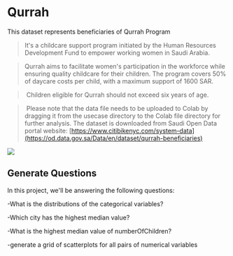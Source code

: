 
# Qurrah
This dataset represents beneficiaries of Qurrah Program

<a id='intro'></a>

> It's a childcare support program initiated by the Human Resources Development Fund to empower working women in Saudi Arabia.

> Qurrah aims to facilitate women's participation in the workforce while ensuring quality childcare for their children. The program covers 50% of daycare costs per child, with a maximum support of 1600 SAR.

>  Children eligible for Qurrah should not exceed six years of age.

>  Please note that the data file needs to be uploaded to Colab by dragging it from the usecase directory to the Colab file directory for further analysis.
> The dataset is downloaded from Saudi Open Data portal website: [https://www.citibikenyc.com/system-data](https://od.data.gov.sa/Data/en/dataset/qurrah-beneficiaries)



<img src="[a.jpg](https://www.google.com/url?sa=i&url=https%3A%2F%2Fmahally.com%2Fproducts%2F2096634059%2F797022248&psig=AOvVaw0R8a2DLPxES6HUWimiTqt-&ust=1712106658276000&source=images&cd=vfe&opi=89978449&ved=0CBIQjRxqFwoTCKjvmbysooUDFQAAAAAdAAAAABAJ)">

## **Generate Questions**

In this project, we'll be answering the following questions:

-What is the distributions of the categorical variables?

-Which city has the highest median value?

-What is the highest median value of numberOfChildren?

-generate a grid of scatterplots for all pairs of numerical variables

